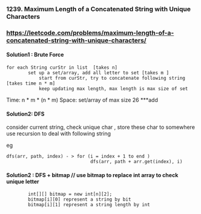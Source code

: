 ### 1239. Maximum Length of a Concatenated String with Unique Characters
### https://leetcode.com/problems/maximum-length-of-a-concatenated-string-with-unique-characters/

#### Solution1 : Brute Force
```
for each String curStr in list  [takes n]
        set up a set/array, add all letter to set [takes m ]
            start from curStr, try to concatenate following string [takes time n * m]
            keep updating max length, max length is max size of set
```
Time: n * m * (n * m)
Space: set/array of max size 26
***add

#### Solution2: DFS

consider current string, check unique char , store these char to somewhere
use recursion to deal with following string

eg
```
dfs(arr, path, index) - > for (i = index + 1 to end )
                               dfs(arr, path + arr.get(index), i)
```

#### Solution2 : DFS + bitmap // use bitmap to replace int array to check unique letter
```
        int[][] bitmap = new int[n][2];
        bitmap[i][0] represent a string by bit
        bitmap[i][1] represent a string length by int

```
